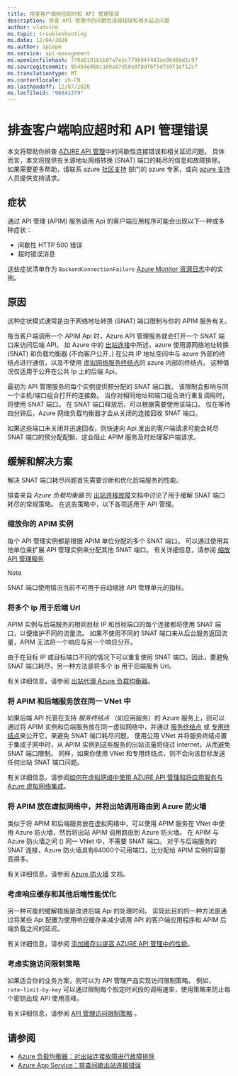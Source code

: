 ```yaml
---
title: 排查客户端响应超时和 API 管理错误
description: 排查 API 管理中的间歇性连接错误和相关延迟问题
author: vladvino
ms.topic: troubleshooting
ms.date: 12/04/2020
ms.author: apimpm
ms.service: api-management
ms.openlocfilehash: 770a8191b1b07a7ebc779b84f443ae96d66d1c97
ms.sourcegitcommit: 8b4b4e060c109a97d58e8f8df6f5d759f1ef12cf
ms.translationtype: MT
ms.contentlocale: zh-CN
ms.lasthandoff: 12/07/2020
ms.locfileid: "96841379"
---
```

# <a name="troubleshooting-client-response-timeouts-and-errors-with-api-management"></a>排查客户端响应超时和 API 管理错误

本文将帮助你排查 [AZURE API 管理](./api-management-key-concepts.md)中的间歇性连接错误和相关延迟问题。 具体而言，本文将提供有关源地址网络转换 (SNAT) 端口的耗尽的信息和故障排除。 如果需要更多帮助，请联系 azure [社区支持](https://azure.microsoft.com/support/community/) 部门的 azure 专家，或向 [azure 支持](https://azure.microsoft.com/support/options/)人员提供支持请求。

## <a name="symptoms"></a>症状

通过 API 管理 (APIM) 服务调用 Api 的客户端应用程序可能会出现以下一种或多种症状：

* 间歇性 HTTP 500 错误
* 超时错误消息

这些症状清单作为 `BackendConnectionFailure` [Azure Monitor 资源日志](../azure-monitor/platform/resource-logs.md)中的实例。

## <a name="cause"></a>原因

这种症状模式通常是由于网络地址转换 (SNAT) 端口限制与你的 APIM 服务有关。

每当客户端调用一个 APIM Api 时，Azure API 管理服务就会打开一个 SNAT 端口来访问后端 API。 如 Azure 中的 [出站连接](../load-balancer/load-balancer-outbound-connections.md)中所述，azure 使用源网络地址转换 (SNAT) 和负载均衡器 (不向客户公开，) 在公共 IP 地址空间中与 azure 外部的终结点进行通信，以及不使用 [虚拟网络服务终结点](../virtual-network/virtual-network-service-endpoints-overview.md)的 azure 内部的终结点。 这种情况仅适用于公开在公共 Ip 上的后端 Api。

最初为 API 管理服务的每个实例提供预分配的 SNAT 端口数。 该限制会影响与同一个主机/端口组合打开的连接数。 当你对相同地址和端口组合进行重复调用时，将使用 SNAT 端口。 在 SNAT 端口释放后，可以根据需要使用该端口。 仅在等待四分钟后，Azure 网络负载均衡器才会从关闭的连接回收 SNAT 端口。

如果这些端口未关闭并迅速回收，则快速向 Api 发出的客户端请求可能会耗尽 SNAT 端口的预分配配额，这会阻止 APIM 服务及时处理客户端请求。

## <a name="mitigations-and-solutions"></a>缓解和解决方案

解决 SNAT 端口耗尽问题首先需要诊断和优化后端服务的性能。

排查来自 *Azure 负载均衡器* 的 [出站连接故障](../load-balancer/troubleshoot-outbound-connection.md)文档中讨论了用于缓解 SNAT 端口耗尽的常规策略。 在这些策略中，以下各项适用于 API 管理。

### <a name="scale-your-apim-instance"></a>缩放你的 APIM 实例

每个 API 管理实例都是根据 APIM 单位分配的多个 SNAT 端口。 可以通过使用其他单位来扩展 API 管理实例来分配其他 SNAT 端口。 有关详细信息，请参阅 [缩放 API 管理服务](upgrade-and-scale.md#scale-your-api-management-service)

> [!NOTE]
> SNAT 端口使用情况当前不可用于自动缩放 API 管理单元的指标。

### <a name="use-multiple-ips-for-your-backend-urls"></a>将多个 Ip 用于后端 Url

APIM 实例与后端服务的相同目标 IP 和目标端口的每个连接都将使用 SNAT 端口，以便维护不同的流量流。 如果不使用不同的 SNAT 端口来从后台服务返回流量，APIM 无法将一个响应与另一个响应分开。

由于在目标 IP 或目标端口不同的情况下可以重复使用 SNAT 端口，因此，要避免 SNAT 端口耗尽，另一种方法是将多个 Ip 用于后端服务 Url。

有关详细信息，请参阅 [出站代理 Azure 负载均衡器](../load-balancer/load-balancer-outbound-connections.md)。

### <a name="place-your-apim-and-backend-service-in-the-same-vnet"></a>将 APIM 和后端服务放在同一 VNet 中

如果后端 API 托管在支持 *服务终结点* （如应用服务）的 Azure 服务上，则可以通过将 APIM 实例和后端服务放在同一虚拟网络中，并通过 [服务终结点](../virtual-network/virtual-network-service-endpoints-overview.md) 或 [专用终结点](../private-link/private-endpoint-overview.md)来公开它，来避免 SNAT 端口耗尽问题。 使用公用 VNet 并将服务终结点置于集成子网中时，从 APIM 实例到这些服务的出站流量将绕过 internet，从而避免 SNAT 端口限制。 同样，如果你使用 VNet 和专用终结点，则不会向该目标发送任何出站 SNAT 端口问题。

有关详细信息，请参阅[如何在虚拟网络中使用 AZURE API 管理和将](api-management-using-with-vnet.md)[应用服务与 Azure 虚拟网络集成](../app-service/web-sites-integrate-with-vnet.md)。

### <a name="place-your-apim-in-a-virtual-network-and-route-outbound-calls-to-azure-firewall"></a>将 APIM 放在虚拟网络中，并将出站调用路由到 Azure 防火墙

类似于将 APIM 和后端服务放在虚拟网络中，可以使用 APIM 服务在 VNet 中使用 Azure 防火墙，然后将出站 APIM 调用路由到 Azure 防火墙。 在 APIM 与 Azure 防火墙之间 () 同一 VNet 中，不需要 SNAT 端口。 对于与后端服务的 SNAT 连接，Azure 防火墙具有64000个可用端口，比分配给 APIM 实例的容量高得多。

有关详细信息，请参阅 [Azure 防火墙](../firewall/overview.md) 文档。

### <a name="consider-response-caching-and-other-backend-performance-tuning"></a>考虑响应缓存和其他后端性能优化

另一种可能的缓解措施是改进后端 Api 的处理时间。 实现此目的的一种方法是通过将某些 Api 配置为使用响应缓存来减少调用 API 的客户端应用程序和 APIM 后端负载之间的延迟。

有关详细信息，请参阅 [添加缓存以提高 AZURE API 管理中的性能](api-management-howto-cache.md)。

### <a name="consider-implementing-access-restriction-policies"></a>考虑实施访问限制策略

如果适合你的业务方案，则可以为 API 管理产品实现访问限制策略。 例如， `rate-limit-by-key` 可以通过限制每个指定时间段的调用速率，使用策略来防止每个密钥出现 API 使用高峰。

有关详细信息，请参阅 [API 管理访问限制策略](api-management-access-restriction-policies.md) 。

## <a name="see-also"></a>请参阅

* [Azure 负载均衡器：对出站连接故障进行故障排除](../load-balancer/troubleshoot-outbound-connection.md)
* [Azure App Service：排查间歇出站连接错误](../app-service/troubleshoot-intermittent-outbound-connection-errors.md)

